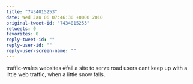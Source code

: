 ```yaml
---
title: "7434015253"
date: Wed Jan 06 07:46:30 +0000 2010
original-tweet-id: "7434015253"
retweets: 0
favorites: 0
reply-tweet-id: ""
reply-user-id: ""
reply-user-screen-name: ""
---
```

traffic-wales websites #fail a site to serve road users cant keep up with a little web traffic, when a little snow falls.
